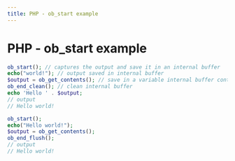 ```yaml
---
title: PHP - ob_start example
---
```


<h1 class="header">PHP - ob_start example</h1>

```php
ob_start(); // captures the output and save it in an internal buffer
echo("world!"); // output saved in internal buffer
$output = ob_get_contents(); // save in a variable internal buffer content
ob_end_clean(); // clean internal buffer
echo 'Hello ' . $output;
// output
// Hello world!
```


```php
ob_start();
echo("Hello world!");
$output = ob_get_contents();
ob_end_flush();
// output
// Hello world!
```